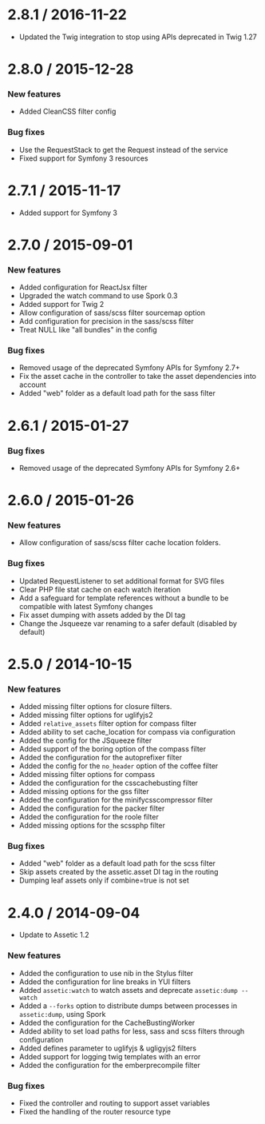 2.8.1 / 2016-11-22
==================

* Updated the Twig integration to stop using APIs deprecated in Twig 1.27

2.8.0 / 2015-12-28
==================

### New features

* Added CleanCSS filter config

### Bug fixes

* Use the RequestStack to get the Request instead of the service
* Fixed support for Symfony 3 resources

2.7.1 / 2015-11-17
==================

* Added support for Symfony 3

2.7.0 / 2015-09-01
==================

### New features

* Added configuration for ReactJsx filter
* Upgraded the watch command to use Spork 0.3
* Added support for Twig 2
* Allow configuration of sass/scss filter sourcemap option
* Add configuration for precision in the sass/scss filter
* Treat NULL like "all bundles" in the config

### Bug fixes

* Removed usage of the deprecated Symfony APIs for Symfony 2.7+
* Fix the asset cache in the controller to take the asset dependencies into account
* Added "web" folder as a default load path for the sass filter

2.6.1 / 2015-01-27
==================

### Bug fixes

* Removed usage of the deprecated Symfony APIs for Symfony 2.6+

2.6.0 / 2015-01-26
==================

### New features

* Allow configuration of sass/scss filter cache location folders.

### Bug fixes

* Updated RequestListener to set additional format for SVG files
* Clear PHP file stat cache on each watch iteration
* Add a safeguard for template references without a bundle to be compatible with latest Symfony changes
* Fix asset dumping with assets added by the DI tag
* Change the Jsqueeze var renaming to a safer default (disabled by default)

2.5.0 / 2014-10-15
==================

### New features

* Added missing filter options for closure filters.
* Added missing filter options for uglifyjs2
* Added `relative_assets` filter option for compass filter
* Added ability to set cache_location for compass via configuration
* Added the config for the JSqueeze filter
* Added support of the boring option of the compass filter
* Added the configuration for the autoprefixer filter
* Added the config for the `no_header` option of the coffee filter
* Added missing filter options for compass
* Added the configuration for the csscachebusting filter
* Added missing options for the gss filter
* Added the configuration for the minifycsscompressor filter
* Added the configuration for the packer filter
* Added the configuration for the roole filter
* Added missing options for the scssphp filter

### Bug fixes

* Added "web" folder as a default load path for the scss filter
* Skip assets created by the assetic.asset DI tag in the routing
* Dumping leaf assets only if combine=true is not set

2.4.0 / 2014-09-04
==================

* Update to Assetic 1.2

### New features

* Added the configuration to use nib in the Stylus filter
* Added the configuration for line breaks in YUI filters
* Added `assetic:watch` to watch assets and deprecate `assetic:dump --watch`
* Added a `--forks` option to distribute dumps between processes in `assetic:dump`, using Spork
* Added the configuration for the CacheBustingWorker
* Added ability to set load paths for less, sass and scss filters through configuration
* Added defines parameter to uglifyjs & ugligyjs2 filters
* Added support for logging twig templates with an error
* Added the configuration for the emberprecompile filter

### Bug fixes

* Fixed the controller and routing to support asset variables
* Fixed the handling of the router resource type
